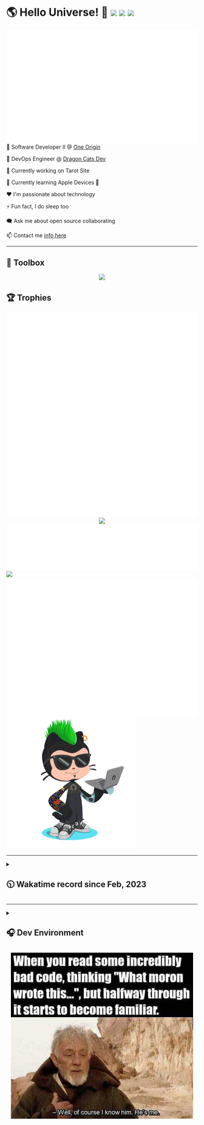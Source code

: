 <h1>🌎 Hello Universe! 👋
<img src='https://wakatime.com/badge/user/a61fe4dd-5464-48ee-825a-134d74f90884.svg?style=flat-square'>
<img src='https://api.visitorbadge.io/api/visitors?path=https%3A%2F%2Fgithub.com%2Fjmclain-origin&countColor=&style=flat-square' height='22'>
<img src='https://img.shields.io/github/followers/jmclain-origin?label=Followers&style=flat-square' height='22'>
</h1>

<img align='right' src='./assets/metrics.base.svg'>

💼 Software Developer II @ [One Origin](https://oneorigin.us/)

<!-- 💼 Engineer Consultant @ [Banyan Labs](https://banyanlabs.io/) -->

💼 DevOps Engineer @ [Dragon Cats Dev](https://DragonCats.dev/ "visit")

🔭 Currently working on Tarot Site

🌱 Currently learning Apple Devices 🤢

❤️ I'm passionate about technology

⚡ Fun fact, I do sleep too

🗨️ Ask me about open source collaborating

📫 Contact me [info here](https://www.joshmclain.com/#contact)

---

## 🧰 Toolbox

<p align="center">
  <a href="https://skillicons.dev">
    <img src="https://skillicons.dev/icons?i=md,html,css,js,regex,sass,tailwind,ts,react,styledcomponents,redux,next,gatsby,remix,vue,nuxt,nodejs,express,mongodb,postgres,jest,webpack,vite,rollup,docker,nginx,aws,heroku,vercel,netlify,jenkins,linux,mint,ubuntu,redhat,kali,apple,bash,powershell,vim,git,githubactions,github,gitlab,vscode,idea,maven,gradle,java,spring&theme=dark" />
  </a>
</p>

## 🏆 Trophies

<div align='center'>
<img src='./assets/metrics.plugin.achievements.compact.svg'>
<img src='./assets/metrics.plugin.habits.charts.svg'>
<img src='https://github-profile-trophy.vercel.app/?username=jmclain-origin&theme=darkhub&no-frame=true&margin-w=10'>
</div>

<div align=''>
<img src='./assets/metrics.plugin.habits.facts.svg'>
<img src='https://streak-stats.demolab.com?user=jmclain-origin&theme=dark' width='340'>
<div>
</div>

<img src='./assets/metrics.plugin.wakatime.svg'>
<img src='./assets/octocat.png' width='340'>
<!-- <img src='./assets/metrics.plugin.code.svg'> -->
</div>

---

<details>
<summary>

## 🕥 Wakatime record since Feb, 2023

</summary>

<!--START_SECTION:waka-->
![Code Time](http://img.shields.io/badge/Code%20Time-1%2C637%20hrs-blue)

![Profile Views](http://img.shields.io/badge/Profile%20Views-6-blue)

**🐱 My GitHub Data** 

> 📦 143.1 kB Used in GitHub's Storage 
 > 
> 🏆 509 Contributions in the Year 2024
 > 
> 🚫 Not Opted to Hire
 > 
> 📜 29 Public Repositories 
 > 
> 🔑 30 Private Repositories 
 > 
**I'm an Early 🐤** 

```text
🌞 Morning                5431 commits        ██████░░░░░░░░░░░░░░░░░░░   23.49 % 
🌆 Daytime                8203 commits        █████████░░░░░░░░░░░░░░░░   35.47 % 
🌃 Evening                5544 commits        ██████░░░░░░░░░░░░░░░░░░░   23.97 % 
🌙 Night                  3947 commits        ████░░░░░░░░░░░░░░░░░░░░░   17.07 % 
```
📅 **I'm Most Productive on Monday** 

```text
Monday                   5234 commits        ██████░░░░░░░░░░░░░░░░░░░   22.63 % 
Tuesday                  4203 commits        █████░░░░░░░░░░░░░░░░░░░░   18.18 % 
Wednesday                3980 commits        ████░░░░░░░░░░░░░░░░░░░░░   17.21 % 
Thursday                 3795 commits        ████░░░░░░░░░░░░░░░░░░░░░   16.41 % 
Friday                   2471 commits        ███░░░░░░░░░░░░░░░░░░░░░░   10.69 % 
Saturday                 1660 commits        ██░░░░░░░░░░░░░░░░░░░░░░░   07.18 % 
Sunday                   1782 commits        ██░░░░░░░░░░░░░░░░░░░░░░░   07.71 % 
```


📊 **This Week I Spent My Time On** 

```text
🕑︎ Time Zone: America/Phoenix

💬 Programming Languages: 
Other                    18 hrs 15 mins      █████████████░░░░░░░░░░░░   50.20 % 
YAML                     5 hrs 21 mins       ████░░░░░░░░░░░░░░░░░░░░░   14.72 % 
Bash                     4 hrs 35 mins       ███░░░░░░░░░░░░░░░░░░░░░░   12.61 % 
Docker                   3 hrs 25 mins       ██░░░░░░░░░░░░░░░░░░░░░░░   09.42 % 
JavaScript               1 hr 51 mins        █░░░░░░░░░░░░░░░░░░░░░░░░   05.11 % 

🔥 Editors: 
VS Code                  19 hrs 16 mins      █████████████░░░░░░░░░░░░   53.00 % 
Chrome                   17 hrs 5 mins       ████████████░░░░░░░░░░░░░   47.00 % 

💻 Operating System: 
Mac                      36 hrs 21 mins      █████████████████████████   100.00 % 
```

**I Mostly Code in JavaScript** 

```text
TypeScript               19 repos            █████████░░░░░░░░░░░░░░░░   35.19 % 
CSS                      4 repos             ██░░░░░░░░░░░░░░░░░░░░░░░   07.41 % 
Vue                      3 repos             █░░░░░░░░░░░░░░░░░░░░░░░░   05.56 % 
Shell                    1 repo              ░░░░░░░░░░░░░░░░░░░░░░░░░   01.85 % 
Dockerfile               1 repo              ░░░░░░░░░░░░░░░░░░░░░░░░░   01.85 % 
```




 Last Updated on 17/06/2024 18:40:18 UTC
<!--END_SECTION:waka-->

</details>

---

<details>
<summary>

## 🎧 Dev Environment

</summary>

> ### _I'm not a player 🐱 I just code a lot..._

<div align='center'>
<img src='https://spotify-github-profile.vercel.app/api/view?uid=31knnovcfatt7mqmu6yaa5htulxi&cover_image=true&theme=default&show_offline=false&background_color=121212' width='420'>
<img src='https://spotify-recently-played-readme.vercel.app/api?user=31knnovcfatt7mqmu6yaa5htulxi&width=400&count=10'>
</div>
</details>

<!-- ## Memes

who doesn't love memes? -->

<div align='center'>

![obi one](./assets/unfilimar_obi.jpg)

</div>

<!-- <div align='center'>
<img src='https://www.data-card-for-spotify.com/api/card?user_id=31knnovcfatt7mqmu6yaa5htulxi&hide_playing=1&hide_recents=1&limit=10&custom_title=jmclain-origin%20Spotify%20Data'>
</div> -->
